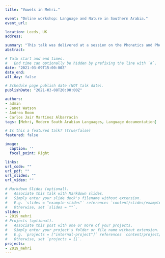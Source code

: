 ```yaml
---
title: "Vowels in Mehri."

event: "Online workshop: Language and Nature in Southern Arabia."
event_url: 

location: Leeds, UK
address:

summary: "This talk was delivered at a session on the Phonetics and Phonology of Modern South Arabian Languages. The session was part of a series of  online workshop on Language and Nature in Southern Arabia organised by Janet Watson (University of Leeds), Kamela Russell (UC Berkeley) and Fabio Gasparini (FU-Berlin)."
abstract: 

# Talk start and end times.
#   End time can optionally be hidden by prefixing the line with `#`.
date: "2021-03-09T15:00:00Z"
date_end: 
all_day: false

# Schedule page publish date (NOT talk date).
publishDate: "2021-03-08T20:00:00Z"

authors: 
- admin
- Janet Watson
- Andrea Boom
- Carlos Jair Martínez Albarracín
tags: [Mehri, Modern South Arabian Languages, Language documentation]

# Is this a featured talk? (true/false)
featured: false

image:
  caption: ''
  focal_point: Right

links:
url_code: ""
url_pdf: ""
url_slides: ""
url_video: ""

# Markdown Slides (optional).
#   Associate this talk with Markdown slides.
#   Simply enter your slide deck's filename without extension.
#   E.g. `slides = "example-slides"` references `content/slides/example-slides.md`.
#   Otherwise, set `slides = ""`.
slides: 
- 2019_mehri
# Projects (optional).
#   Associate this post with one or more of your projects.
#   Simply enter your project's folder or file name without extension.
#   E.g. `projects = ["internal-project"]` references `content/project/deep-learning/index.md`.
#   Otherwise, set `projects = []`.
projects:
- 2019_mehri
---
```


